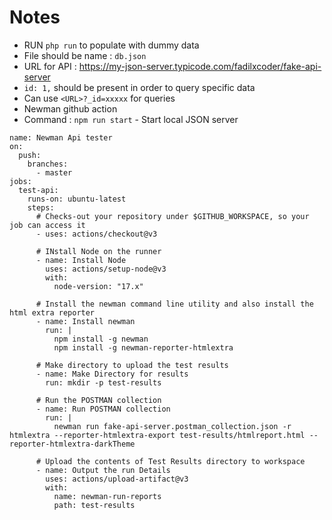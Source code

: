 # Notes

- RUN `php run` to populate with dummy data
- File should be name : `db.json`
- URL for API : https://my-json-server.typicode.com/fadilxcoder/fake-api-server
- `id: 1,` should be present in order to query specific data
- Can use `<URL>?_id=xxxxx` for queries
- Newman github action
- Command : `npm run start` - Start local JSON server



```
name: Newman Api tester
on:
  push:
    branches:
      - master
jobs:
  test-api:
    runs-on: ubuntu-latest
    steps:
      # Checks-out your repository under $GITHUB_WORKSPACE, so your job can access it
      - uses: actions/checkout@v3

      # INstall Node on the runner
      - name: Install Node
        uses: actions/setup-node@v3
        with:
          node-version: "17.x"

      # Install the newman command line utility and also install the html extra reporter
      - name: Install newman
        run: |
          npm install -g newman
          npm install -g newman-reporter-htmlextra

      # Make directory to upload the test results
      - name: Make Directory for results
        run: mkdir -p test-results

      # Run the POSTMAN collection
      - name: Run POSTMAN collection
        run: |
          newman run fake-api-server.postman_collection.json -r htmlextra --reporter-htmlextra-export test-results/htmlreport.html --reporter-htmlextra-darkTheme

      # Upload the contents of Test Results directory to workspace
      - name: Output the run Details
        uses: actions/upload-artifact@v3
        with:
          name: newman-run-reports
          path: test-results
```